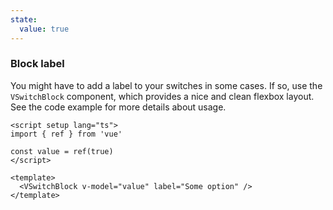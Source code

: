 ```yaml
---
state:
  value: true
---
```


### Block label

You might have to add a label to your switches in some cases.
If so, use the `VSwitchBlock` component, which provides a nice and clean
flexbox layout. See the code example for more details about usage.

<!--code-->

```vue
<script setup lang="ts">
import { ref } from 'vue'

const value = ref(true)
</script>

<template>
  <VSwitchBlock v-model="value" label="Some option" />
</template>
```

<!--/code-->

<!--example-->

<div>
  <VSwitchBlock
    v-model="frontmatter.state.value"
    label="Some option"
  />
</div>

<!--/example-->
